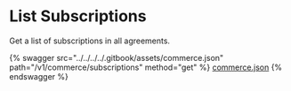 # List Subscriptions

Get a list of subscriptions in all agreements.

{% swagger src="../../../../.gitbook/assets/commerce.json" path="/v1/commerce/subscriptions" method="get" %}
[commerce.json](../../../../.gitbook/assets/commerce.json)
{% endswagger %}
